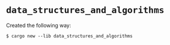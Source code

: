 # `data_structures_and_algorithms`

Created the following way:

```
$ cargo new --lib data_structures_and_algorithms
```